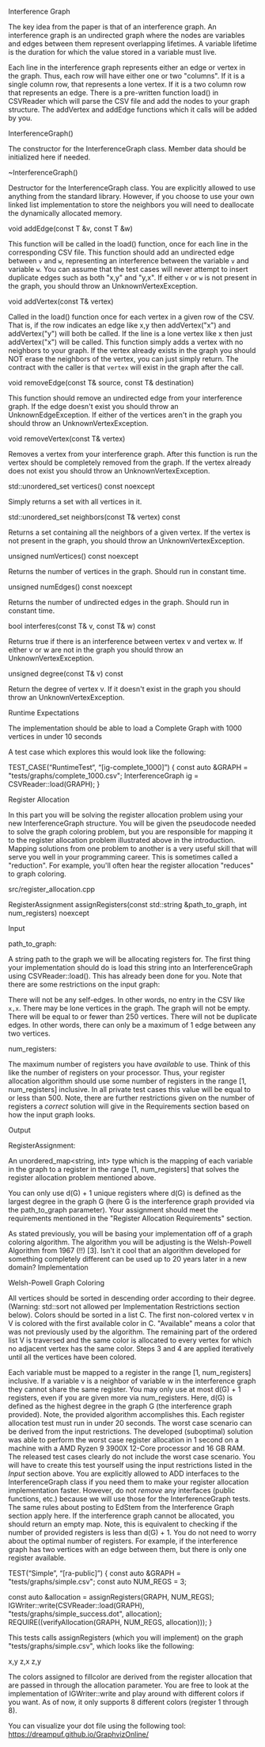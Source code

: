Interference Graph

The key idea from the paper is that of an interference graph. An interference graph is an undirected graph where the nodes are variables and edges between them represent overlapping lifetimes. A variable lifetime is the duration for which the value stored in a variable must live.


Each line in the interference graph represents either an edge or vertex in the graph. Thus, each row will have either one or two "columns". If it is a single column row, that represents a lone vertex. If it is a two column row that represents an edge. There is a pre-written function load() in CSVReader which will parse the CSV file and add the nodes to your graph structure. The addVertex and addEdge functions which it calls will be added by you.

InterferenceGraph()


The constructor for the InterferenceGraph class. Member data should be initialized here if needed.

~InterferenceGraph()


Destructor for the InterferenceGraph class. You are explicitly allowed to use anything from the standard library. However, if you choose to use your own linked list implementation to store the neighbors you will need to deallocate the dynamically allocated memory.

void addEdge(const T &v, const T &w)


This function will be called in the load() function, once for each line in the corresponding CSV file. This function should add an undirected edge between `v` and `w`, representing an interference between the variable `v` and variable `w`. You can assume that the test cases will never attempt to insert duplicate edges such as both "x,y" and "y,x". If either `v` or `w` is not present in the graph, you should throw an UnknownVertexException.


void addVertex(const T& vertex)


Called in the load() function once for each vertex in a given row of the CSV. That is, if the row indicates an edge like x,y then addVertex("x") and addVertex("y") will both be called. If the line is a lone vertex like x then just addVertex("x") will be called. This function simply adds a vertex with no neighbors to your graph. If the vertex already exists in the graph you should NOT erase the neighbors of the vertex, you can just simply return. The contract with the caller is that `vertex` will exist in the graph after the call.

void removeEdge(const T& source, const T& destination)


This function should remove an undirected edge from your interference graph. If the edge doesn't exist you should throw an UnknownEdgeException. If either of the vertices aren't
in the graph you should throw an UnknownVertexException.

void removeVertex(const T& vertex)


Removes a vertex from your interference graph. After this function is run the vertex should be completely removed from the graph. If the vertex already does not exist you should throw an UnknownVertexException.

std::unordered_set<T> vertices() const noexcept


Simply returns a set with all vertices in it.


std::unordered_set<T> neighbors(const T& vertex) const


Returns a set containing all the neighbors of a given vertex. If the vertex is not
present in the graph, you should throw an UnknownVertexException.

unsigned numVertices() const noexcept


Returns the number of vertices in the graph. Should run in constant time.

unsigned numEdges() const noexcept


Returns the number of undirected edges in the graph. Should run in constant time.

bool interferes(const T& v, const T& w) const


Returns true if there is an interference between vertex v and vertex w. If either v or w are not in the graph you should throw an UnknownVertexException.

unsigned degree(const T& v) const


Return the degree of vertex v. If it doesn't exist in the graph you should throw an UnknownVertexException.



Runtime Expectations

The implementation should be able to load a Complete Graph with 1000 vertices in under 10 seconds

A test case which explores this would look like the following:

TEST_CASE(“RuntimeTest“, “[ig-complete_1000]”) {
  const auto &GRAPH = "tests/graphs/complete_1000.csv";
  InterferenceGraph<Variable> ig = CSVReader::load(GRAPH);
}

Register Allocation

In this part you will be solving the register allocation problem using your new InterferenceGraph structure. You will be given the pseudocode needed to solve the graph coloring problem, but you are responsible for mapping it to the register allocation problem illustrated above in the introduction. Mapping solutions from one problem to another is a very useful skill that will serve you well in your programming career. This is sometimes called a "reduction". For example, you'll often hear the register allocation "reduces" to graph coloring.

src/register_allocation.cpp

RegisterAssignment assignRegisters(const std::string &path_to_graph, int num_registers) noexcept


Input

path_to_graph: 

A string path to the graph we will be allocating registers for. The first thing your implementation should do is load this string into an InterferenceGraph using CSVReader::load(). This has already been done for you. Note that there are some restrictions on the input graph:

 There will not be any self-edges. In other words, no entry in the CSV like `x,x`.
 There may be lone vertices in the graph.
 The graph will not be empty.
 There will be equal to or fewer than 250 vertices.
 There will not be duplicate edges. In other words, there can only be a maximum of 1 edge between any two vertices.

num_registers: 

The maximum number of registers you have _available_ to use. Think of this like the number of registers on your processor. Thus, your register allocation algorithm should use some number of registers in the range [1, num_registers] inclusive. In all private test cases this value will be equal to or less than 500. Note, there are further restrictions given on the number of registers a _correct_ solution will give in the Requirements section based on how the input graph looks.

Output

RegisterAssignment: 

An unordered_map<string, int> type which is the mapping of each variable in the graph to a register in the range [1, num_registers] that solves the register allocation problem mentioned above. 

You can only use d(G) + 1 unique registers where d(G) is defined as the largest degree in the graph G (here G is the interference graph provided via the path_to_graph parameter). Your assignment should meet the requirements mentioned in the "Register Allocation Requirements" section.

As stated previously, you will be basing your implementation off of a graph coloring algorithm. The algorithm you will be adjusting is the Welsh-Powell Algorithm from 1967 (!!) [3]. Isn't it cool that an algorithm developed for something completely different can be used up to 20 years later in a new domain? 
Implementation

Welsh-Powell Graph Coloring

All vertices should be sorted in descending order according to their degree. (Warning: std::sort not allowed per Implementation Restrictions section below).
Colors should be sorted in a list C.
The first non-colored vertex v in V is colored with the first available color in C. "Available" means a color that was not previously used by the algorithm.
The remaining part of the ordered list V is traversed and the same color is allocated to every vertex for which no adjacent vertex has the same color.
Steps 3 and 4 are applied iteratively until all the vertices have been colored.

Each variable must be mapped to a register in the range [1, num_registers] inclusive.
If a variable v is a neighbor of variable w in the interference graph they cannot share the same register.
You may only use at most d(G) + 1 registers, even if you are given more via num_registers. Here, d(G) is defined as the highest degree in the graph G (the interference graph provided). Note, the provided algorithm accomplishes this.
Each register allocation test must run in under 20 seconds. The worst case scenario can be derived from the input restrictions. The developed (suboptimal) solution was able to perform the worst case register allocation in 1 second on a machine with a AMD Ryzen 9 3900X 12-Core processor and 16 GB RAM. The released test cases clearly do not include the worst case scenario. You will have to create this test yourself using the input restrictions listed in the *Input* section above. You are explicitly allowed to ADD interfaces to the InterferenceGraph class if you need them to make your register allocation implementation faster. However, do not *remove* any interfaces (public functions, etc.) because we will use those for the InterferenceGraph tests. The same rules about posting to EdStem from the Interference Graph section apply here.
If the interference graph cannot be allocated, you should return an empty map. Note, this is equivalent to checking if the number of provided registers is less than d(G) + 1. You do not need to worry about the optimal number of registers. For example, if the interference graph has two vertices with an edge between them, but there is only one register available.

TEST(“Simple”, “[ra-public]”) {
  const auto &GRAPH = "tests/graphs/simple.csv";
  const auto NUM_REGS = 3;

  const auto &allocation = assignRegisters(GRAPH, NUM_REGS);
  IGWriter::write(CSVReader::load(GRAPH), "tests/graphs/simple_success.dot",
              	allocation);
  REQUIRE((verifyAllocation(GRAPH, NUM_REGS, allocation)));
}



This tests calls assignRegisters (which you will implement) on the graph "tests/graphs/simple.csv", which looks like the following:

x,y
z,x
z,y


The colors assigned to fillcolor are derived from the register allocation that are passed in through the allocation parameter. You are free to look at the implementation of IGWriter::write and play around with different colors if you want. As of now, it only supports 8 different colors (register 1 through 8).

You can visualize your dot file using the following tool: https://dreampuf.github.io/GraphvizOnline/ 
